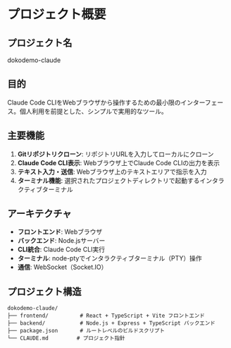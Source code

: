 # プロジェクト概要

## プロジェクト名
dokodemo-claude

## 目的
Claude Code CLIをWebブラウザから操作するための最小限のインターフェース。個人利用を前提とした、シンプルで実用的なツール。

## 主要機能
1. **Gitリポジトリクローン**: リポジトリURLを入力してローカルにクローン
2. **Claude Code CLI表示**: Webブラウザ上でClaude Code CLIの出力を表示
3. **テキスト入力・送信**: Webブラウザ上のテキストエリアで指示を入力
4. **ターミナル機能**: 選択されたプロジェクトディレクトリで起動するインタラクティブターミナル

## アーキテクチャ
- **フロントエンド**: Webブラウザ
- **バックエンド**: Node.jsサーバー 
- **CLI統合**: Claude Code CLI実行
- **ターミナル**: node-ptyでインタラクティブターミナル（PTY）操作
- **通信**: WebSocket（Socket.IO）

## プロジェクト構造
```
dokodemo-claude/
├── frontend/          # React + TypeScript + Vite フロントエンド
├── backend/           # Node.js + Express + TypeScript バックエンド
├── package.json       # ルートレベルのビルドスクリプト
└── CLAUDE.md         # プロジェクト指針
```
